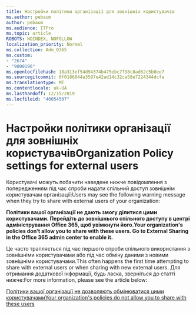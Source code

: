 ```yaml
---
title: Настройки політики організації для зовнішніх користувачів
ms.author: pebaum
author: pebaum
ms.audience: ITPro
ms.topic: article
ROBOTS: NOINDEX, NOFOLLOW
localization_priority: Normal
ms.collection: Adm_O365
ms.custom:
- "2674"
- "9000196"
ms.openlocfilehash: 18a313ef54d94374b475ebc7f98c8ad62c5b0ee7
ms.sourcegitcommit: 0f0186044a3597e42ad14c32ca58e7224344dcfa
ms.translationtype: MT
ms.contentlocale: uk-UA
ms.lasthandoff: 12/15/2019
ms.locfileid: "40054507"
---
```

# <a name="organization-policy-settings-for-external-users"></a><span data-ttu-id="90270-102">Настройки політики організації для зовнішніх користувачів</span><span class="sxs-lookup"><span data-stu-id="90270-102">Organization Policy settings for external users</span></span>

<span data-ttu-id="90270-103">Користувачі можуть побачити наведене нижче повідомлення з попередженням під час спроби надати спільний доступ зовнішнім користувачам організації:</span><span class="sxs-lookup"><span data-stu-id="90270-103">Users may see the following warning message when they try to share with external users of your organization:</span></span> 

   <span data-ttu-id="90270-104">**Політики вашої організації не дають змогу ділитися цими користувачами. Перейдіть до зовнішнього спільного доступу в центрі адміністрування Office 365, щоб увімкнути його.**</span><span class="sxs-lookup"><span data-stu-id="90270-104">**Your organization's policies don't allow you to share with these users. Go to External Sharing in the Office 365 admin center to enable it.**</span></span> 

<span data-ttu-id="90270-105">Це часто трапляється під час першого спроби спільного використання з зовнішніми користувачами або під час обміну даними з новими зовнішніми користувачами.</span><span class="sxs-lookup"><span data-stu-id="90270-105">This often happens the first time attempting to share with external users or when sharing with new external users.</span></span> <span data-ttu-id="90270-106">Для отримання додаткової інформації, будь ласка, зверніться до статті нижче:</span><span class="sxs-lookup"><span data-stu-id="90270-106">For more information, please see the article below:</span></span>

[<span data-ttu-id="90270-107">Політики вашої організації не дозволяють обмінюватися цими користувачами</span><span class="sxs-lookup"><span data-stu-id="90270-107">Your organization's policies do not allow you to share with these users</span></span>](https://docs.microsoft.com/sharepoint/support/administration/organization-policies-do-not-allow-you-to-share-with-users-error)






